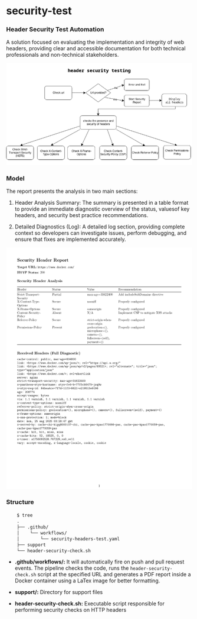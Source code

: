 # security-test

### **Header Security Test Automation**

A solution focused on evaluating the implementation and integrity of web headers, providing clear and accessible documentation for both technical professionals and non-technical stakeholders.

![Diagram](support/security-test-diagram.drawio.png)

### **Model**

The report presents the analysis in two main sections:
1. Header Analysis Summary: The summary is presented in a table format to provide an immediate diagnostic overview of the status, values ​​of key headers, and security best practice recommendations.

2. Detailed Diagnostics (Log): A detailed log section, providing complete context so developers can investigate issues, perform debugging, and ensure that fixes are implemented accurately.

![Template](support/report-template.png)

### **Structure**

```shell
    $ tree
    .
    ├── .github/
    │    └── workflows/
    │        └── security-headers-test.yaml
    ├── support
    └── header-security-check.sh
```

* **.github/workflows/:** It will automatically fire on push and pull request events. The pipeline checks the code, runs the `header-security-check.sh` script at the specified URL and generates a PDF report inside a Docker container using a LaTex image for better formatting.

* **support/:** Directory for support files

* **header-security-check.sh:** Executable script responsible for performing security checks on HTTP headers